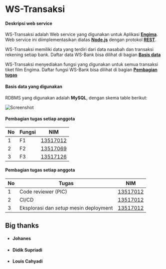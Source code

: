 # WS-Transaksi

#### Deskripsi web service

WS-Transaksi adalah Web service yang digunakan untuk Aplikasi
[**Engima**](https://gitlab.informatika.org/if3110-2019-02-k03-03/engima).
Web service ini diimplementasikan diatas
[**Node.js**](https://nodejs.org/) dengan protokol
[**REST**](https://www.w3.org/TR/2004/NOTE-ws-arch-20040211/#relwwwrest).

WS-Transaksi memiliki data yang terdiri dari data nasabah dan transaksi rekening
setiap bank.
Daftar data WS-Bank bisa dilihat di bagian
[**Basis data**](#basis-data-yang-digunakan)

WS-Transaksi menyediakan fungsi yang digunakan untuk semua transaksi tiket film
Engima.
Daftar fungsi WS-Bank bisa dilihat di bagian
[**Pembagian tugas**](#pembagian-tugas-setiap-anggota)

#### Basis data yang digunakan

RDBMS yang digunakan adalah **MySQL**, dengan skema table berikut:

![Screenshot](https://i.imgur.com/OjOQ9AT.png)

#### Pembagian tugas setiap anggota
|**No**|**Fungsi**|**NIM**|
|-|-|-|
|1|F1|[13517012](#johanes)|
|2|F2|[13517069](#didik-supriadi)|
|3|F3|[13517126](#louis-cahyadi)|

#### Pembagian tugas setiap anggota
|**No**|**Tugas**|**NIM**|
|-|-|-|
|1|Code reviewer (PIC)|[13517012](#johanes)|
|2|CI/CD|[13517012](#johanes)|
|3|Eksplorasi dan *setup* mesin deployment|[13517012](#johanes)|

## Big thanks
* #### Johanes
* #### Didik Supriadi
* #### Louis Cahyadi
